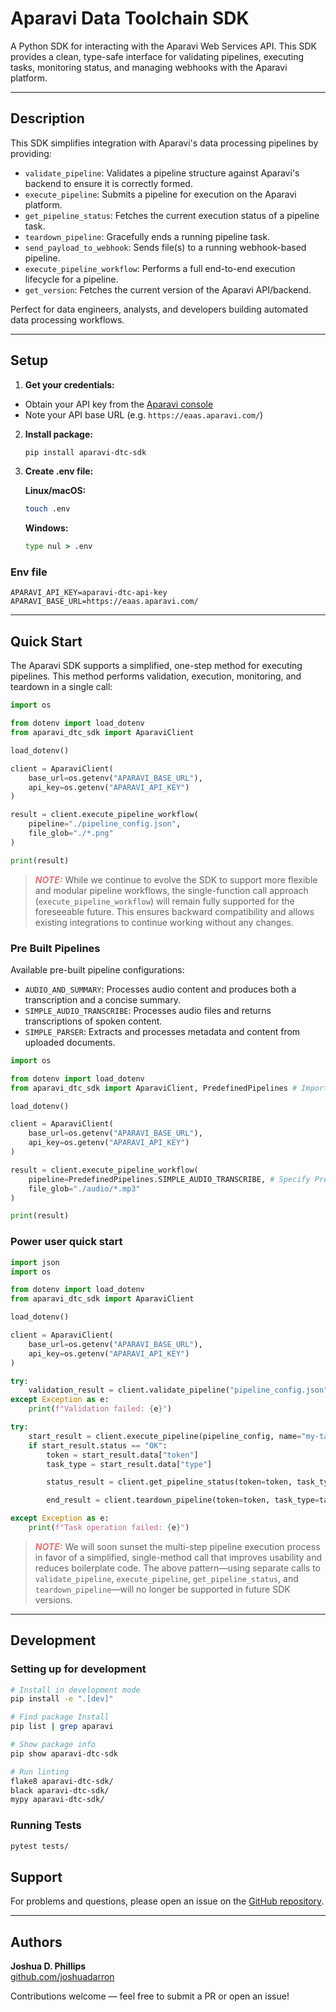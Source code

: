 # Aparavi Data Toolchain SDK

A Python SDK for interacting with the Aparavi Web Services API. This SDK provides a clean, type-safe interface for validating pipelines, executing tasks, monitoring status, and managing webhooks with the Aparavi platform.

---

## Description

This SDK simplifies integration with Aparavi's data processing pipelines by providing:

* `validate_pipeline`: Validates a pipeline structure against Aparavi's backend to ensure it is correctly formed.
* `execute_pipeline`: Submits a pipeline for execution on the Aparavi platform.
* `get_pipeline_status`: Fetches the current execution status of a pipeline task.
* `teardown_pipeline`: Gracefully ends a running pipeline task.
* `send_payload_to_webhook`: Sends file(s) to a running webhook-based pipeline.
* `execute_pipeline_workflow`: Performs a full end-to-end execution lifecycle for a pipeline.
* `get_version`: Fetches the current version of the Aparavi API/backend.

Perfect for data engineers, analysts, and developers building automated data processing workflows.

---

## Setup

1. **Get your credentials:**
- Obtain your API key from the [Aparavi console](https://core.aparavi.com/usage/)
- Note your API base URL (e.g. `https://eaas.aparavi.com/`)

2. **Install package:**
   ```bash
   pip install aparavi-dtc-sdk
   ```

3. **Create .env file:**
   
   **Linux/macOS:**
   ```bash
   touch .env
   ```
   
   **Windows:**
   ```cmd
   type nul > .env
   ```

### Env file

```env
APARAVI_API_KEY=aparavi-dtc-api-key
APARAVI_BASE_URL=https://eaas.aparavi.com/
```

---

## Quick Start

The Aparavi SDK supports a simplified, one-step method for executing pipelines. This method performs validation, execution, monitoring, and teardown in a single call:

```python
import os

from dotenv import load_dotenv
from aparavi_dtc_sdk import AparaviClient

load_dotenv()

client = AparaviClient(
    base_url=os.getenv("APARAVI_BASE_URL"),
    api_key=os.getenv("APARAVI_API_KEY")
)

result = client.execute_pipeline_workflow(
    pipeline="./pipeline_config.json",
    file_glob="./*.png"
)

print(result)
```

><span style="color:#e57373"> **_NOTE:_**</span>  While we continue to evolve the SDK to support more flexible and modular pipeline workflows, the single-function call approach (`execute_pipeline_workflow`) will remain fully supported for the foreseeable future. This ensures backward compatibility and allows existing integrations to continue working without any changes.

### Pre Built Pipelines

Available pre-built pipeline configurations:
- `AUDIO_AND_SUMMARY`: Processes audio content and produces both a transcription and a concise summary. 
- `SIMPLE_AUDIO_TRANSCRIBE`: Processes audio files and returns transcriptions of spoken content. 
- `SIMPLE_PARSER`: Extracts and processes metadata and content from uploaded documents. 

```python
import os

from dotenv import load_dotenv
from aparavi_dtc_sdk import AparaviClient, PredefinedPipelines # Import PredefinedPipelines enum

load_dotenv()

client = AparaviClient(
    base_url=os.getenv("APARAVI_BASE_URL"),
    api_key=os.getenv("APARAVI_API_KEY")
)

result = client.execute_pipeline_workflow(
    pipeline=PredefinedPipelines.SIMPLE_AUDIO_TRANSCRIBE, # Specify PredefinedPipelines
    file_glob="./audio/*.mp3"
)

print(result)
```

### Power user quick start

```python
import json
import os

from dotenv import load_dotenv
from aparavi_dtc_sdk import AparaviClient

load_dotenv()

client = AparaviClient(
    base_url=os.getenv("APARAVI_BASE_URL"),
    api_key=os.getenv("APARAVI_API_KEY")
)

try:
    validation_result = client.validate_pipeline("pipeline_config.json")
except Exception as e:
    print(f"Validation failed: {e}")

try:
    start_result = client.execute_pipeline(pipeline_config, name="my-task")
    if start_result.status == "OK":
        token = start_result.data["token"]
        task_type = start_result.data["type"]

        status_result = client.get_pipeline_status(token=token, task_type=task_type)

        end_result = client.teardown_pipeline(token=token, task_type=task_type)

except Exception as e:
    print(f"Task operation failed: {e}")
```

><span style="color:#e57373"> **_NOTE:_**</span>  We will soon sunset the multi-step pipeline execution process in favor of a simplified, single-method call that improves usability and reduces boilerplate code. The above pattern—using separate calls to `validate_pipeline`, `execute_pipeline`, `get_pipeline_status`, and `teardown_pipeline`—will no longer be supported in future SDK versions.

---

## Development

### Setting up for development

```bash
# Install in development mode
pip install -e ".[dev]"

# Find package Install
pip list | grep aparavi

# Show package info
pip show aparavi-dtc-sdk

# Run linting
flake8 aparavi-dtc-sdk/
black aparavi-dtc-sdk/
mypy aparavi-dtc-sdk/
```

### Running Tests

```bash
pytest tests/
```

## Support

For problems and questions, please open an issue on the [GitHub repository](https://github.com/AparaviSoftware/aparavi-dtc-sdk/issues).

---

## Authors

**Joshua D. Phillips**  
[github.com/joshuadarron](https://github.com/joshuadarron)

Contributions welcome — feel free to submit a PR or open an issue!
